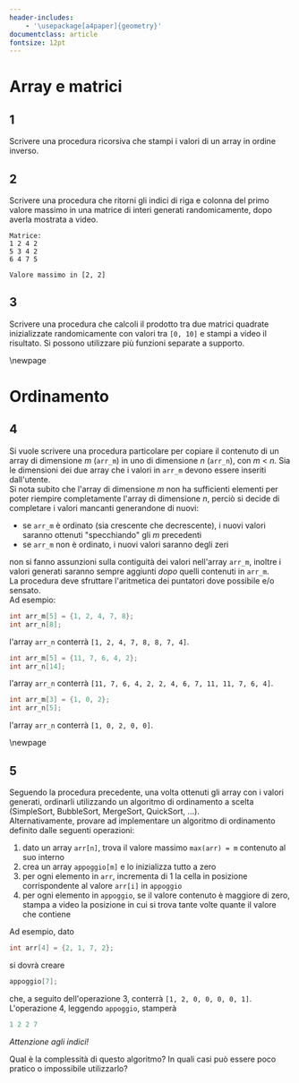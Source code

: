 ```yaml
---
header-includes:
    - '\usepackage[a4paper]{geometry}'
documentclass: article
fontsize: 12pt
---
```


# Array e matrici

## 1

Scrivere una procedura ricorsiva che stampi i valori di un array in ordine inverso.

## 2

Scrivere una procedura che ritorni gli indici di riga e colonna del primo valore massimo in una matrice di interi generati randomicamente, dopo averla mostrata a video.

```
Matrice:
1 2 4 2
5 3 4 2
6 4 7 5

Valore massimo in [2, 2]
```

## 3

Scrivere una procedura che calcoli il prodotto tra due matrici quadrate inizializzate randomicamente con valori tra `[0, 10]` e stampi a video il risultato. Si possono utilizzare più funzioni separate a supporto.

\newpage

# Ordinamento

## 4

Si vuole scrivere una procedura particolare per copiare il contenuto di un array di dimensione *m* (`arr_m`) in uno di dimensione *n* (`arr_n`), con *m* < *n*. Sia le dimensioni dei due array che i valori in `arr_m` devono essere inseriti dall'utente.  
Si nota subito che l'array di dimensione *m* non ha sufficienti elementi per poter riempire completamente l'array di dimensione *n*, perciò si decide di completare i valori mancanti generandone di nuovi:

  - se `arr_m` è ordinato (sia crescente che decrescente), i nuovi valori saranno ottenuti "specchiando" gli *m* precedenti
  - se `arr_m` non è ordinato, i nuovi valori saranno degli zeri

non si fanno assunzioni sulla contiguità dei valori nell'array `arr_m`, inoltre i valori generati saranno sempre aggiunti *dopo* quelli contenuti in `arr_m`.  
La procedura deve sfruttare l'aritmetica dei puntatori dove possibile e/o sensato.  
Ad esempio:

```.cpp
int arr_m[5] = {1, 2, 4, 7, 8};
int arr_n[8];
```

l'array `arr_n` conterrà `[1, 2, 4, 7, 8, 8, 7, 4]`.

```.cpp
int arr_m[5] = {11, 7, 6, 4, 2};
int arr_n[14];
```

l'array `arr_n` conterrà `[11, 7, 6, 4, 2, 2, 4, 6, 7, 11, 11, 7, 6, 4]`.

```.cpp
int arr_m[3] = {1, 0, 2};
int arr_n[5];
```

l'array `arr_n` conterrà `[1, 0, 2, 0, 0]`.

\newpage

## 5

Seguendo la procedura precedente, una volta ottenuti gli array con i valori generati, ordinarli utilizzando un algoritmo di ordinamento a scelta (SimpleSort, BubbleSort, MergeSort, QuickSort, ...).  
Alternativamente, provare ad implementare un algoritmo di ordinamento definito dalle seguenti operazioni:

  1. dato un array `arr[n]`, trova il valore massimo `max(arr) = m` contenuto al suo interno
  2. crea un array `appoggio[m]` e lo inizializza tutto a zero
  3. per ogni elemento in `arr`, incrementa di 1 la cella in posizione corrispondente al valore `arr[i]` in `appoggio`
  4. per ogni elemento in `appoggio`, se il valore contenuto è maggiore di zero, stampa a video la posizione in cui si trova tante volte quante il valore che contiene

Ad esempio, dato

```.cpp
int arr[4] = {2, 1, 7, 2};
```

si dovrà creare

```.cpp
appoggio[7];
```

che, a seguito dell'operazione 3, conterrà `[1, 2, 0, 0, 0, 0, 1]`.  
L'operazione 4, leggendo `appoggio`, stamperà

```.cpp
1 2 2 7
```

*Attenzione agli indici!*  

Qual è la complessità di questo algoritmo? In quali casi può essere poco pratico o impossibile utilizzarlo?
